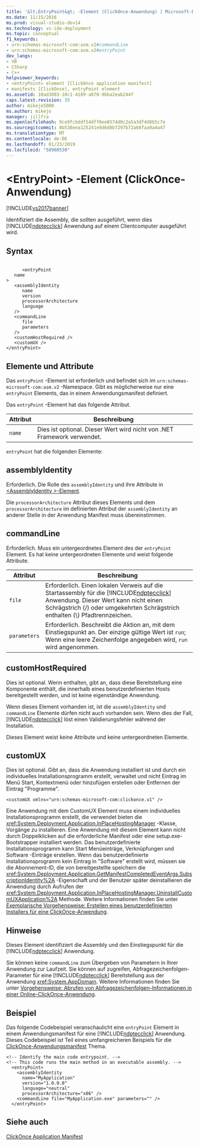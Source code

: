 ```yaml
---
title: '&lt;EntryPoint&gt; -Element (ClickOnce-Anwendung) | Microsoft-Dokumentation'
ms.date: 11/15/2016
ms.prod: visual-studio-dev14
ms.technology: vs-ide-deployment
ms.topic: conceptual
f1_keywords:
- urn:schemas-microsoft-com:asm.v2#commandLine
- urn:schemas-microsoft-com:asm.v2#entryPoint
dev_langs:
- VB
- CSharp
- C++
helpviewer_keywords:
- <entryPoint> element [ClickOnce application manifest]
- manifests [ClickOnce], entryPoint element
ms.assetid: 10ad3083-10c1-4189-a870-9bba2eab244f
caps.latest.revision: 35
author: mikejo5000
ms.author: mikejo
manager: jillfra
ms.openlocfilehash: 9ce9fcbddf54dff0ee8574d0c2a5a3df4d8b5c7e
ms.sourcegitcommit: 8b538eea125241e9d6d8b7297b72a66faa9a4a47
ms.translationtype: MT
ms.contentlocale: de-DE
ms.lasthandoff: 01/23/2019
ms.locfileid: "58960530"
---
```

# <a name="ltentrypointgt-element-clickonce-application"></a>&lt;EntryPoint&gt; -Element (ClickOnce-Anwendung)
[!INCLUDE[vs2017banner](../includes/vs2017banner.md)]

Identifiziert die Assembly, die sollten ausgeführt, wenn dies [!INCLUDE[ndptecclick](../includes/ndptecclick-md.md)] Anwendung auf einem Clientcomputer ausgeführt wird.  
  
## <a name="syntax"></a>Syntax  
  
```  
  
      <entryPoint  
   name  
>  
   <assemblyIdentity  
      name  
      version  
      processorArchitecture  
      language  
   />  
   <commandLine  
      file  
      parameters  
   />  
   <customHostRequired />  
   <customUX />  
</entryPoint>  
```  
  
## <a name="elements-and-attributes"></a>Elemente und Attribute  
 Das `entryPoint` -Element ist erforderlich und befindet sich im `urn:schemas-microsoft-com:asm.v2` -Namespace. Gibt es möglicherweise nur eine `entryPoint` Elements, das in einem Anwendungsmanifest definiert.  
  
 Das `entryPoint` -Element hat das folgende Attribut.  
  
|Attribut|Beschreibung|  
|---------------|-----------------|  
|`name`|Dies ist optional. Dieser Wert wird nicht von .NET Framework verwendet.|  
  
 `entryPoint` hat die folgenden Elemente:  
  
## <a name="assemblyidentity"></a>assemblyIdentity  
 Erforderlich. Die Rolle des `assemblyIdentity` und ihre Attribute in [ \<AssemblyIdentity >-Element](../deployment/assemblyidentity-element-clickonce-application.md).  
  
 Die `processorArchitecture` Attribut dieses Elements und dem `processorArchitecture` im definierten Attribut der `assemblyIdentity` an anderer Stelle in der Anwendung Manifest muss übereinstimmen.  
  
## <a name="commandline"></a>commandLine  
 Erforderlich. Muss ein untergeordnetes Element des der `entryPoint` Element. Es hat keine untergeordneten Elemente und weist folgende Attribute.  
  
|Attribut|Beschreibung|  
|---------------|-----------------|  
|`file`|Erforderlich. Einen lokalen Verweis auf die Startassembly für die [!INCLUDE[ndptecclick](../includes/ndptecclick-md.md)] Anwendung. Dieser Wert kann nicht einen Schrägstrich (/) oder umgekehrten Schrägstrich enthalten (\\) Pfadtrennzeichen.|  
|`parameters`|Erforderlich. Beschreibt die Aktion an, mit dem Einstiegspunkt an. Der einzige gültige Wert ist `run`; Wenn eine leere Zeichenfolge angegeben wird, `run` wird angenommen.|  
  
## <a name="customhostrequired"></a>customHostRequired  
 Dies ist optional. Wenn enthalten, gibt an, dass diese Bereitstellung eine Komponente enthält, die innerhalb eines benutzerdefinierten Hosts bereitgestellt werden, und ist keine eigenständige Anwendung.  
  
 Wenn dieses Element vorhanden ist, ist die `assemblyIdentity` und `commandLine` Elemente dürfen nicht auch vorhanden sein. Wenn dies der Fall, [!INCLUDE[ndptecclick](../includes/ndptecclick-md.md)] löst einen Validierungsfehler während der Installation.  
  
 Dieses Element weist keine Attribute und keine untergeordneten Elemente.  
  
## <a name="customux"></a>customUX  
 Dies ist optional. Gibt an, dass die Anwendung installiert ist und durch ein individuelles Installationsprogramm erstellt, verwaltet und nicht Eintrag im Menü Start, Kontextmenü oder hinzufügen erstellen oder Entfernen der Eintrag "Programme".  
  
```  
<customUX xmlns="urn:schemas-microsoft-com:clickonce.v1" />  
```  
  
 Eine Anwendung mit dem CustomUX Element muss einem individuelles Installationsprogramm erstellt, die verwendet bieten die <xref:System.Deployment.Application.InPlaceHostingManager> -Klasse, Vorgänge zu installieren. Eine Anwendung mit diesem Element kann nicht durch Doppelklicken auf die erforderliche Manifest oder eine setup.exe-Bootstrapper installiert werden. Das benutzerdefinierte Installationsprogramm kann Start Menüeinträge, Verknüpfungen und Software -Einträge erstellen. Wenn das benutzerdefinierte Installationsprogramm kein Eintrag in "Software" erstellt wird, müssen sie die Abonnement-ID, die von bereitgestellte speichern die <xref:System.Deployment.Application.GetManifestCompletedEventArgs.SubscriptionIdentity%2A> -Eigenschaft und der Benutzer später deinstallieren die Anwendung durch Aufrufen der <xref:System.Deployment.Application.InPlaceHostingManager.UninstallCustomUXApplication%2A> Methode. Weitere Informationen finden Sie unter [Exemplarische Vorgehensweise: Erstellen eines benutzerdefinierten Installers für eine ClickOnce-Anwendung](../deployment/walkthrough-creating-a-custom-installer-for-a-clickonce-application.md).  
  
## <a name="remarks"></a>Hinweise  
 Dieses Element identifiziert die Assembly und den Einstiegspunkt für die [!INCLUDE[ndptecclick](../includes/ndptecclick-md.md)] Anwendung.  
  
 Sie können keine `commandLine` zum Übergeben von Parametern in Ihrer Anwendung zur Laufzeit. Sie können auf zugreifen, Abfragezeichenfolgen-Parameter für eine [!INCLUDE[ndptecclick](../includes/ndptecclick-md.md)] Bereitstellung aus der Anwendung <xref:System.AppDomain>. Weitere Informationen finden Sie unter [Vorgehensweise: Abrufen von Abfragezeichenfolgen-Informationen in einer Online-ClickOnce-Anwendung](../deployment/how-to-retrieve-query-string-information-in-an-online-clickonce-application.md).  
  
## <a name="example"></a>Beispiel  
 Das folgende Codebeispiel veranschaulicht eine `entryPoint` Element in einem Anwendungsmanifest für eine [!INCLUDE[ndptecclick](../includes/ndptecclick-md.md)] Anwendung. Dieses Codebeispiel ist Teil eines umfangreicheren Beispiels für die [ClickOnce-Anwendungsmanifest](../deployment/clickonce-application-manifest.md) Thema.  
  
```  
<!-- Identify the main code entrypoint. -->  
<!-- This code runs the main method in an executable assembly. -->  
  <entryPoint>  
    <assemblyIdentity   
      name="MyApplication"   
      version="1.0.0.0"  
      language="neutral"  
      processorArchitecture="x86" />  
    <commandLine file="MyApplication.exe" parameters="" />  
  </entryPoint>  
```  
  
## <a name="see-also"></a>Siehe auch  
 [ClickOnce Application Manifest](../deployment/clickonce-application-manifest.md)
